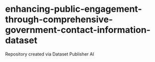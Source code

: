 # enhancing-public-engagement-through-comprehensive-government-contact-information-dataset
Repository created via Dataset Publisher AI
